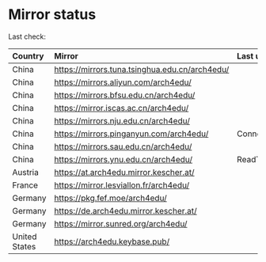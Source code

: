 <script src="./time.js"></script>
# Mirror status
Last check: <script type="text/javascript">localize(1674487253.0535114);</script>

|Country|Mirror|Last update|
|:------|:-----|:----------|
|China|https://mirrors.tuna.tsinghua.edu.cn/arch4edu/|<script type="text/javascript">localize(1674457253);</script>|
|China|https://mirrors.aliyun.com/arch4edu/|<script type="text/javascript">localize(1674412277);</script>|
|China|https://mirrors.bfsu.edu.cn/arch4edu/|<script type="text/javascript">localize(1674457253);</script>|
|China|https://mirror.iscas.ac.cn/arch4edu/|<script type="text/javascript">localize(1674457253);</script>|
|China|https://mirrors.nju.edu.cn/arch4edu/|<script type="text/javascript">localize(1674457253);</script>|
|China|https://mirrors.pinganyun.com/arch4edu/|ConnectionError|
|China|https://mirrors.sau.edu.cn/arch4edu/|<script type="text/javascript">localize(1673850842);</script>|
|China|https://mirrors.ynu.edu.cn/arch4edu/|ReadTimeout|
|Austria|https://at.arch4edu.mirror.kescher.at/|<script type="text/javascript">localize(1674457253);</script>|
|France|https://mirror.lesviallon.fr/arch4edu/|<script type="text/javascript">localize(1674153500);</script>|
|Germany|https://pkg.fef.moe/arch4edu/|<script type="text/javascript">localize(1674457253);</script>|
|Germany|https://de.arch4edu.mirror.kescher.at/|<script type="text/javascript">localize(1674457253);</script>|
|Germany|https://mirror.sunred.org/arch4edu/|<script type="text/javascript">localize(1674457253);</script>|
|United States|https://arch4edu.keybase.pub/|<script type="text/javascript">localize(1674412277);</script>|

<script src="./tablefilter/tablefilter.js"></script>
<script src="./table.js"></script>
